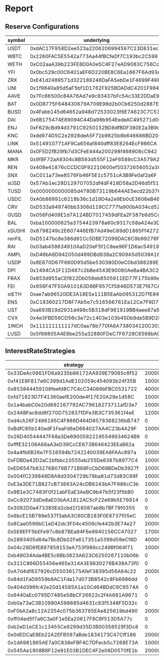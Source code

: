 # Report

## Reserve Configurations

| symbol | underlying | aToken | stableDebtToken | variableDebtToken | decimals | ltv | liquidationThreshold | liquidationBonus | reserveFactor | usageAsCollateralEnabled | borrowingEnabled | stableBorrowRateEnabled | interestRateStrategy | isActive | isFrozen | baseStableBorrowRate |
|---|---|---|---|---|---|---|---|---|---|---|---|---|---|---|---|---|
| USDT | 0xdAC17F958D2ee523a2206206994597C13D831ec7 | 0x3Ed3B47Dd13EC9a98b44e6204A523E766B225811 | 0xe91D55AB2240594855aBd11b3faAE801Fd4c4687 | 0x531842cEbbdD378f8ee36D171d6cC9C4fcf475Ec | 6 | 0 | 0 | 0 | 1000 | false | true | true | 0x33DeAc0861FD6a9235b86172AA939E79085c6f52 | true | false | 100000000000000000000000000 |
| WBTC | 0x2260FAC5E5542a773Aa44fBCfeDf7C193bc2C599 | 0x9ff58f4fFB29fA2266Ab25e75e2A8b3503311656 | 0x51B039b9AFE64B78758f8Ef091211b5387eA717c | 0x9c39809Dec7F95F5e0713634a4D0701329B3b4d2 | 8 | 7200 | 8200 | 10500 | 2000 | true | true | true | 0xf41E8F817e6C399d1AdE102059c454093b24f35B | true | false | 30000000000000000000000000 |
| WETH | 0xC02aaA39b223FE8D0A0e5C4F27eAD9083C756Cc2 | 0x030bA81f1c18d280636F32af80b9AAd02Cf0854e | 0x4e977830ba4bd783C0BB7F15d3e243f73FF57121 | 0xF63B34710400CAd3e044cFfDcAb00a0f32E33eCf | 18 | 8250 | 8600 | 10500 | 1500 | true | true | true | 0x853844459106feefd8C7C4cC34066bFBC0531722 | true | false | 30000000000000000000000000 |
| YFI | 0x0bc529c00C6401aEF6D220BE8C6Ea1667F6Ad93e | 0x5165d24277cD063F5ac44Efd447B27025e888f37 | 0xca823F78C2Dd38993284bb42Ba9b14152082F7BD | 0x7EbD09022Be45AD993BAA1CEc61166Fcc8644d97 | 18 | 5000 | 6500 | 10750 | 2000 | true | true | false | 0xfd71623D7F41360aefE200de4f17E20A29e1d58C | true | true | 0 |
| ZRX | 0xE41d2489571d322189246DaFA5ebDe1F4699F498 | 0xDf7FF54aAcAcbFf42dfe29DD6144A69b629f8C9e | 0x071B4323a24E73A5afeEbe34118Cd21B8FAAF7C3 | 0x85791D117A392097590bDeD3bD5abB8d5A20491A | 18 | 5500 | 6500 | 10750 | 2000 | true | false | true | 0x1a4babC0e20d892167792AC79618273711afD3e7 | true | true | 30000000000000000000000000 |
| UNI | 0x1f9840a85d5aF5bf1D1762F925BDADdC4201F984 | 0xB9D7CB55f463405CDfBe4E90a6D2Df01C2B92BF1 | 0xD939F7430dC8D5a427f156dE1012A56C18AcB6Aa | 0x5BdB050A92CADcCfCDcCCBFC17204a1C9cC0Ab73 | 18 | 6500 | 7700 | 10900 | 2000 | true | false | false | 0x24ABFac8dd8f270D752837fDFe3B3C735361f4eE | true | false | 0 |
| AAVE | 0x7Fc66500c84A76Ad7e9c93437bFc5Ac33E2DDaE9 | 0xFFC97d72E13E01096502Cb8Eb52dEe56f74DAD7B | 0x079D6a3E844BcECf5720478A718Edb6575362C5f | 0xF7DBA49d571745D9d7fcb56225B05BEA803EBf3C | 18 | 6600 | 7300 | 10750 | 0 | true | false | false | 0xd4cA26F2496195C4F886D464D8578368236bB747 | true | false | 0 |
| BAT | 0x0D8775F648430679A709E98d2b0Cb6250d2887EF | 0x05Ec93c0365baAeAbF7AefFb0972ea7ECdD39CF1 | 0x277f8676FAcf4dAA5a6EA38ba511B7F65AA02f9F | 0xfc218A6Dfe6901CB34B1a5281FC6f1b8e7E56877 | 18 | 6500 | 7000 | 10750 | 2000 | true | false | true | 0xBdfC85b140edF1FeaFd6eD664027AA4C23b4A29F | true | true | 30000000000000000000000000 |
| BUSD | 0x4Fabb145d64652a948d72533023f6E7A623C7C53 | 0xA361718326c15715591c299427c62086F69923D9 | 0x4A7A63909A72D268b1D8a93a9395d098688e0e5C | 0xbA429f7011c9fa04cDd46a2Da24dc0FF0aC6099c | 18 | 0 | 0 | 0 | 1000 | false | true | false | 0x26D40544447F68a3De69005822195549934624B9 | true | false | 0 |
| DAI | 0x6B175474E89094C44Da98b954EedeAC495271d0F | 0x028171bCA77440897B824Ca71D1c56caC55b68A3 | 0x778A13D3eeb110A4f7bb6529F99c000119a08E92 | 0x6C3c78838c761c6Ac7bE9F59fe808ea2A6E4379d | 18 | 7500 | 8700 | 10400 | 1000 | true | true | true | 0xfffE32106A68aA3eD39CcCE673B646423EEaB62a | true | false | 100000000000000000000000000 |
| ENJ | 0xF629cBd94d3791C9250152BD8dfBDF380E2a3B9c | 0xaC6Df26a590F08dcC95D5a4705ae8abbc88509Ef | 0x943DcCA156b5312Aa24c1a08769D67FEce4ac14C | 0x38995F292a6E31b78203254fE1cdd5Ca1010A446 | 18 | 6000 | 6700 | 10600 | 2000 | true | true | true | 0x4a4fb6B26e7F516594b7242240039EA8FAAc897a | true | true | 0 |
| KNC | 0xdd974D5C2e2928deA5F71b9825b8b646686BD200 | 0x39C6b3e42d6A679d7D776778Fe880BC9487C2EDA | 0x9915dfb872778B2890a117DA1F35F335eb06B54f | 0x6B05D1c608015Ccb8e205A690cB86773A96F39f1 | 18 | 6000 | 7000 | 11000 | 2000 | true | true | true | 0xFDBDa42D2aC1bfbbc10555eb255De8387b8977C4 | true | true | 30000000000000000000000000 |
| LINK | 0x514910771AF9Ca656af840dff83E8264EcF986CA | 0xa06bC25B5805d5F8d82847D191Cb4Af5A3e873E0 | 0xFB4AEc4Cc858F2539EBd3D37f2a43eAe5b15b98a | 0x0b8f12b1788BFdE65Aa1ca52E3e9F3Ba401be16D | 18 | 7000 | 8300 | 10700 | 2000 | true | false | true | 0xED6547b83276B076B771B88FcCbD68BDeDb3927f | true | false | 30000000000000000000000000 |
| MANA | 0x0F5D2fB29fb7d3CFeE444a200298f468908cC942 | 0xa685a61171bb30d4072B338c80Cb7b2c865c873E | 0xD86C74eA2224f4B8591560652b50035E4e5c0a3b | 0x0A68976301e46Ca6Ce7410DB28883E309EA0D352 | 18 | 6150 | 7500 | 10750 | 3500 | true | true | true | 0x004fC239848D8A8d3304729b78ba81d73d83C99F | true | true | 30000000000000000000000000 |
| MKR | 0x9f8F72aA9304c8B593d555F12eF6589cC3A579A2 | 0xc713e5E149D5D0715DcD1c156a020976e7E56B88 | 0xC01C8E4b12a89456a9fD4e4e75B72546Bf53f0B5 | 0xba728eAd5e496BE00DCF66F650b6d7758eCB50f8 | 18 | 6200 | 6700 | 10750 | 2000 | true | false | true | 0xE3a3DE71B827cB73663A24cDB6243bA7F986cC3b | true | false | 30000000000000000000000000 |
| REN | 0x408e41876cCCDC0F92210600ef50372656052a38 | 0xCC12AbE4ff81c9378D670De1b57F8e0Dd228D77a | 0x3356Ec1eFA75d9D150Da1EC7d944D9EDf73703B7 | 0xcd9D82d33bd737De215cDac57FE2F7f04DF77FE0 | 18 | 5500 | 6000 | 10750 | 2000 | true | false | true | 0x9B1e3C7483F0f21abFEaE3AeBC9b47b5f23f5bB0 | true | true | 0 |
| SNX | 0xC011a73ee8576Fb46F5E1c5751cA3B9Fe0af2a6F | 0x35f6B052C598d933D69A4EEC4D04c73A191fE6c2 | 0x8575c8ae70bDB71606A53AeA1c6789cB0fBF3166 | 0x267EB8Cf715455517F9BD5834AeAE3CeA1EBdbD8 | 18 | 4600 | 6200 | 10750 | 3500 | true | false | false | 0xCc92073dDe8aE03bAA1812AC5cF22e69b5E76914 | true | false | 0 |
| sUSD | 0x57Ab1ec28D129707052df4dF418D58a2D46d5f51 | 0x6C5024Cd4F8A59110119C56f8933403A539555EB | 0x30B0f7324feDF89d8eff397275F8983397eFe4af | 0xdC6a3Ab17299D9C2A412B0e0a4C1f55446AE0817 | 18 | 0 | 0 | 0 | 2000 | false | true | false | 0x3082D0a473385Ed2cbd1f16087ab8b7BF79f0355 | true | false | 0 |
| TUSD | 0x0000000000085d4780B73119b644AE5ecd22b376 | 0x101cc05f4A51C0319f570d5E146a8C625198e636 | 0x7f38d60D94652072b2C44a18c0e14A481EC3C0dd | 0x01C0eb1f8c6F1C1bF74ae028697ce7AA2a8b0E92 | 18 | 8000 | 8250 | 10500 | 500 | true | true | true | 0x6bcE15B789e537f3abA3C60CB183F0E8737f05eC | true | false | 100000000000000000000000000 |
| USDC | 0xA0b86991c6218b36c1d19D4a2e9Eb0cE3606eB48 | 0xBcca60bB61934080951369a648Fb03DF4F96263C | 0xE4922afAB0BbaDd8ab2a88E0C79d884Ad337fcA6 | 0x619beb58998eD2278e08620f97007e1116D5D25b | 6 | 8000 | 8750 | 10450 | 1000 | true | true | true | 0x8Cae0596bC1eD42dc3F04c4506cfe442b3E74e27 | true | false | 90000000000000000000000000 |
| CRV | 0xD533a949740bb3306d119CC777fa900bA034cd52 | 0x8dAE6Cb04688C62d939ed9B68d32Bc62e49970b1 | 0x9288059a74f589C919c7Cf1Db433251CdFEB874B | 0x00ad8eBF64F141f1C81e9f8f792d3d1631c6c684 | 18 | 5200 | 5800 | 10800 | 2000 | true | false | false | 0x5E6EFF5bEFe97c8b87BEa94F6e9940156CC47027 | true | false | 30000000000000000000000000 |
| GUSD | 0x056Fd409E1d7A124BD7017459dFEa2F387b6d5Cd | 0xD37EE7e4f452C6638c96536e68090De8cBcdb583 | 0xf8aC64ec6Ff8E0028b37EB89772d21865321bCe0 | 0x279AF5b99540c1A3A7E3CDd326e19659401eF99e | 2 | 0 | 0 | 0 | 1000 | false | true | false | 0x2893405d64a7Bc8Db02Fa617351a5399d59eCf8D | true | false | 40000000000000000000000000 |
| BAL | 0xba100000625a3754423978a60c9317c58a424e3D | 0x272F97b7a56a387aE942350bBC7Df5700f8a4576 | 0xe569d31590307d05DA3812964F1eDd551D665a0b | 0x13210D4Fe0d5402bd7Ecbc4B5bC5cFcA3b71adB0 | 18 | 6500 | 7000 | 10800 | 2000 | true | false | false | 0x04c28D6fE897859153eA753f986cc249Bf064f71 | true | true | 30000000000000000000000000 |
| xSUSHI | 0x8798249c2E607446EfB7Ad49eC89dD1865Ff4272 | 0xF256CC7847E919FAc9B808cC216cAc87CCF2f47a | 0x73Bfb81D7dbA75C904f430eA8BAe82DB0D41187B | 0xfAFEDF95E21184E3d880bd56D4806c4b8d31c69A | 18 | 5000 | 6500 | 10850 | 3500 | true | false | false | 0xb49034Ada4BE5c6Bb3823A623C6250267110b06b | true | true | 0 |
| renFIL | 0xD5147bc8e386d91Cc5DBE72099DAC6C9b99276F5 | 0x514cd6756CCBe28772d4Cb81bC3156BA9d1744aa | 0xcAad05C49E14075077915cB5C820EB3245aFb950 | 0x348e2eBD5E962854871874E444F4122399c02755 | 18 | 0 | 0 | 0 | 3500 | false | true | false | 0x311C866D55456e465e314A3E9830276B438A73f0 | true | true | 0 |
| RAI | 0x03ab458634910AaD20eF5f1C8ee96F1D6ac54919 | 0xc9BC48c72154ef3e5425641a3c747242112a46AF | 0x9C72B8476C33AE214ee3e8C20F0bc28496a62032 | 0xB5385132EE8321977FfF44b60cDE9fE9AB0B4e6b | 18 | 0 | 0 | 0 | 2000 | false | true | false | 0xA7d4df837926cD55036175AfeF38395d56A64c22 | true | true | 0 |
| AMPL | 0xD46bA6D942050d489DBd938a2C909A5d5039A161 | 0x1E6bb68Acec8fefBD87D192bE09bb274170a0548 | 0x18152C9f77DAdc737006e9430dB913159645fa87 | 0xf013D90E4e4E3Baf420dFea60735e75dbd42f1e1 | 9 | 0 | 0 | 0 | 1000 | false | true | false | 0x84d1FaD9559b8AC1Fda17d073B8542c8Fb6986dd | true | true | 0 |
| USDP | 0x8E870D67F660D95d5be530380D0eC0bd388289E1 | 0x2e8F4bdbE3d47d7d7DE490437AeA9915D930F1A3 | 0x2387119bc85A74e0BBcbe190d80676CB16F10D4F | 0xFDb93B3b10936cf81FA59A02A7523B6e2149b2B7 | 18 | 0 | 0 | 0 | 1000 | false | true | false | 0x404d396fc42e20d14585A1a10Cd64BDdC6C6574A | true | false | 0 |
| DPI | 0x1494CA1F11D487c2bBe4543E90080AeBa4BA3C2b | 0x6F634c6135D2EBD550000ac92F494F9CB8183dAe | 0xa3953F07f389d719F99FC378ebDb9276177d8A6e | 0x4dDff5885a67E4EffeC55875a3977D7E60F82ae0 | 18 | 6500 | 7000 | 10750 | 2000 | true | false | false | 0x9440aEc0795D7485e58bCF26622c2f4A681A9671 | true | false | 0 |
| FRAX | 0x853d955aCEf822Db058eb8505911ED77F175b99e | 0xd4937682df3C8aEF4FE912A96A74121C0829E664 | 0x3916e3B6c84b161df1b2733dFfc9569a1dA710c2 | 0xfE8F19B17fFeF0fDbfe2671F248903055AFAA8Ca | 18 | 0 | 0 | 0 | 2000 | false | true | false | 0xb0a73aC3B10980A598685d4631c83f5348F5D32c | true | false | 0 |
| FEI | 0x956F47F50A910163D8BF957Cf5846D573E7f87CA | 0x683923dB55Fead99A79Fa01A27EeC3cB19679cC3 | 0xd89cF9E8A858F8B4b31Faf793505e112d6c17449 | 0xC2e10006AccAb7B45D9184FcF5b7EC7763f5BaAe | 18 | 6500 | 7500 | 10650 | 9900 | true | true | false | 0xF0bA2a8c12A2354c075b363765EAe825619bd490 | true | true | 0 |
| stETH | 0xae7ab96520DE3A18E5e111B5EaAb095312D7fE84 | 0x1982b2F5814301d4e9a8b0201555376e62F82428 | 0x66457616Dd8489dF5D0AFD8678F4A260088aAF55 | 0xA9DEAc9f00Dc4310c35603FCD9D34d1A750f81Db | 18 | 7200 | 8300 | 10700 | 1000 | true | false | false | 0xff04ed5f7a6C3a0F1e5Ea20617F8C6f513D5A77c | true | false | 0 |
| ENS | 0xC18360217D8F7Ab5e7c516566761Ea12Ce7F9D72 | 0x9a14e23A58edf4EFDcB360f68cd1b95ce2081a2F | 0x34441FFD1948E49dC7a607882D0c38Efd0083815 | 0x176808047cc9b7A2C9AE202c593ED42dDD7C0D13 | 18 | 4700 | 5700 | 10800 | 2000 | true | false | false | 0xb2eD1eCE1c13455Ce9299d35D3B00358529f3Dc8 | true | false | 0 |
| UST | 0xa693B19d2931d498c5B318dF961919BB4aee87a5 | 0xc2e2152647F4C26028482Efaf64b2Aa28779EFC4 | 0x7FDbfB0412700D94403c42cA3CAEeeA183F07B26 | 0xaf32001cf2E66C4C3af4205F6EA77112AA4160FE | 6 | 0 | 0 | 0 | 2000 | false | true | false | 0x0dEDCaE8Eb22A2EFB597aBde1834173C47Cff186 | true | true | 0 |
| CVX | 0x4e3FBD56CD56c3e72c1403e103b45Db9da5B9D2B | 0x952749E07d7157bb9644A894dFAF3Bad5eF6D918 | 0xB01Eb1cE1Da06179136D561766fc2d609C5F55Eb | 0x4Ae5E4409C6Dbc84A00f9f89e4ba096603fb7d50 | 18 | 3500 | 4500 | 10850 | 2000 | true | false | false | 0x1dA981865AE7a0C838eFBF4C7DFecb5c7268E73A | true | true | 0 |
| 1INCH | 0x111111111117dC0aa78b770fA6A738034120C302 | 0xB29130CBcC3F791f077eAdE0266168E808E5151e | 0x1278d6ED804d59d2d18a5Aa5638DfD591A79aF0a | 0xD7896C1B9b4455aFf31473908eB15796ad2295DA | 18 | 4000 | 5000 | 10850 | 2000 | true | false | false | 0xb2eD1eCE1c13455Ce9299d35D3B00358529f3Dc8 | true | false | 0 |
| LUSD | 0x5f98805A4E8be255a32880FDeC7F6728C6568bA0 | 0xce1871f791548600cb59efbefFC9c38719142079 | 0x39f010127274b2dBdB770B45e1de54d974974526 | 0x411066489AB40442d6Fc215aD7c64224120D33F2 | 18 | 0 | 0 | 0 | 1000 | false | true | true | 0x545Ae1908B6F12e91E03B1DEC4F2e06D0570fE1b | true | false | 100000000000000000000000000 |


## InterestRateStrategies

| strategy | getStableRateSlope1 | getStableRateSlope2 | getBaseVariableBorrowRate | getVariableRateSlope1 | getVariableRateSlope2 | optimalUtilizationRatio | excessUtilizationRatio |
|---|---|---|---|---|---|---|---|
| 0x33DeAc0861FD6a9235b86172AA939E79085c6f52 | 20000000000000000000000000 | 750000000000000000000000000 | 0 | 40000000000000000000000000 | 750000000000000000000000000 | 800000000000000000000000000 | 200000000000000000000000000 |
| 0xf41E8F817e6C399d1AdE102059c454093b24f35B | 100000000000000000000000000 | 3000000000000000000000000000 | 0 | 80000000000000000000000000 | 3000000000000000000000000000 | 650000000000000000000000000 | 350000000000000000000000000 |
| 0x853844459106feefd8C7C4cC34066bFBC0531722 | 40000000000000000000000000 | 800000000000000000000000000 | 0 | 57500000000000000000000000 | 800000000000000000000000000 | 800000000000000000000000000 | 200000000000000000000000000 |
| 0xfd71623D7F41360aefE200de4f17E20A29e1d58C | 100000000000000000000000000 | 3000000000000000000000000000 | 0 | 70000000000000000000000000 | 3000000000000000000000000000 | 450000000000000000000000000 | 550000000000000000000000000 |
| 0x1a4babC0e20d892167792AC79618273711afD3e7 | 100000000000000000000000000 | 3000000000000000000000000000 | 0 | 70000000000000000000000000 | 3000000000000000000000000000 | 450000000000000000000000000 | 550000000000000000000000000 |
| 0x24ABFac8dd8f270D752837fDFe3B3C735361f4eE | 120000000000000000000000000 | 3000000000000000000000000000 | 0 | 70000000000000000000000000 | 3000000000000000000000000000 | 450000000000000000000000000 | 550000000000000000000000000 |
| 0xd4cA26F2496195C4F886D464D8578368236bB747 | 0 | 0 | 0 | 0 | 0 | 450000000000000000000000000 | 550000000000000000000000000 |
| 0xBdfC85b140edF1FeaFd6eD664027AA4C23b4A29F | 100000000000000000000000000 | 3000000000000000000000000000 | 0 | 70000000000000000000000000 | 3000000000000000000000000000 | 450000000000000000000000000 | 550000000000000000000000000 |
| 0x26D40544447F68a3De69005822195549934624B9 | 0 | 0 | 0 | 40000000000000000000000000 | 1000000000000000000000000000 | 800000000000000000000000000 | 200000000000000000000000000 |
| 0xfffE32106A68aA3eD39CcCE673B646423EEaB62a | 20000000000000000000000000 | 750000000000000000000000000 | 0 | 40000000000000000000000000 | 750000000000000000000000000 | 800000000000000000000000000 | 200000000000000000000000000 |
| 0x4a4fb6B26e7F516594b7242240039EA8FAAc897a | 100000000000000000000000000 | 3000000000000000000000000000 | 0 | 70000000000000000000000000 | 3000000000000000000000000000 | 450000000000000000000000000 | 550000000000000000000000000 |
| 0xFDBDa42D2aC1bfbbc10555eb255De8387b8977C4 | 100000000000000000000000000 | 3000000000000000000000000000 | 0 | 80000000000000000000000000 | 3000000000000000000000000000 | 650000000000000000000000000 | 350000000000000000000000000 |
| 0xED6547b83276B076B771B88FcCbD68BDeDb3927f | 100000000000000000000000000 | 3000000000000000000000000000 | 0 | 70000000000000000000000000 | 3000000000000000000000000000 | 450000000000000000000000000 | 550000000000000000000000000 |
| 0x004fC239848D8A8d3304729b78ba81d73d83C99F | 100000000000000000000000000 | 3000000000000000000000000000 | 0 | 70000000000000000000000000 | 3000000000000000000000000000 | 450000000000000000000000000 | 550000000000000000000000000 |
| 0xE3a3DE71B827cB73663A24cDB6243bA7F986cC3b | 100000000000000000000000000 | 3000000000000000000000000000 | 0 | 70000000000000000000000000 | 3000000000000000000000000000 | 450000000000000000000000000 | 550000000000000000000000000 |
| 0x9B1e3C7483F0f21abFEaE3AeBC9b47b5f23f5bB0 | 100000000000000000000000000 | 3000000000000000000000000000 | 0 | 70000000000000000000000000 | 3000000000000000000000000000 | 450000000000000000000000000 | 550000000000000000000000000 |
| 0xCc92073dDe8aE03bAA1812AC5cF22e69b5E76914 | 0 | 0 | 30000000000000000000000000 | 120000000000000000000000000 | 1000000000000000000000000000 | 800000000000000000000000000 | 200000000000000000000000000 |
| 0x3082D0a473385Ed2cbd1f16087ab8b7BF79f0355 | 0 | 0 | 0 | 40000000000000000000000000 | 1000000000000000000000000000 | 800000000000000000000000000 | 200000000000000000000000000 |
| 0x6bcE15B789e537f3abA3C60CB183F0E8737f05eC | 20000000000000000000000000 | 1000000000000000000000000000 | 0 | 40000000000000000000000000 | 1000000000000000000000000000 | 800000000000000000000000000 | 200000000000000000000000000 |
| 0x8Cae0596bC1eD42dc3F04c4506cfe442b3E74e27 | 20000000000000000000000000 | 600000000000000000000000000 | 0 | 40000000000000000000000000 | 600000000000000000000000000 | 900000000000000000000000000 | 100000000000000000000000000 |
| 0x5E6EFF5bEFe97c8b87BEa94F6e9940156CC47027 | 170000000000000000000000000 | 3000000000000000000000000000 | 30000000000000000000000000 | 140000000000000000000000000 | 3000000000000000000000000000 | 700000000000000000000000000 | 300000000000000000000000000 |
| 0x2893405d64a7Bc8Db02Fa617351a5399d59eCf8D | 40000000000000000000000000 | 1000000000000000000000000000 | 0 | 40000000000000000000000000 | 1000000000000000000000000000 | 800000000000000000000000000 | 200000000000000000000000000 |
| 0x04c28D6fE897859153eA753f986cc249Bf064f71 | 100000000000000000000000000 | 3000000000000000000000000000 | 30000000000000000000000000 | 140000000000000000000000000 | 1500000000000000000000000000 | 800000000000000000000000000 | 200000000000000000000000000 |
| 0xb49034Ada4BE5c6Bb3823A623C6250267110b06b | 0 | 0 | 0 | 70000000000000000000000000 | 3000000000000000000000000000 | 450000000000000000000000000 | 550000000000000000000000000 |
| 0x311C866D55456e465e314A3E9830276B438A73f0 | 0 | 0 | 0 | 0 | 0 | 0 | 0 |
| 0xA7d4df837926cD55036175AfeF38395d56A64c22 | 20000000000000000000000000 | 750000000000000000000000000 | 0 | 40000000000000000000000000 | 750000000000000000000000000 | 800000000000000000000000000 | 200000000000000000000000000 |
| 0x84d1FaD9559b8AC1Fda17d073B8542c8Fb6986dd | 0 | 0 | 10000000000000000000000000 | 20000000000000000000000000 | 7500000000000000000000000000 | 800000000000000000000000000 | 200000000000000000000000000 |
| 0x404d396fc42e20d14585A1a10Cd64BDdC6C6574A | 0 | 0 | 0 | 40000000000000000000000000 | 600000000000000000000000000 | 900000000000000000000000000 | 100000000000000000000000000 |
| 0x9440aEc0795D7485e58bCF26622c2f4A681A9671 | 0 | 0 | 0 | 70000000000000000000000000 | 3000000000000000000000000000 | 500000000000000000000000000 | 500000000000000000000000000 |
| 0xb0a73aC3B10980A598685d4631c83f5348F5D32c | 0 | 0 | 0 | 40000000000000000000000000 | 750000000000000000000000000 | 800000000000000000000000000 | 200000000000000000000000000 |
| 0xF0bA2a8c12A2354c075b363765EAe825619bd490 | 20000000000000000000000000 | 1000000000000000000000000000 | 0 | 40000000000000000000000000 | 1000000000000000000000000000 | 800000000000000000000000000 | 200000000000000000000000000 |
| 0xff04ed5f7a6C3a0F1e5Ea20617F8C6f513D5A77c | 0 | 0 | 0 | 80000000000000000000000000 | 2000000000000000000000000000 | 600000000000000000000000000 | 400000000000000000000000000 |
| 0xb2eD1eCE1c13455Ce9299d35D3B00358529f3Dc8 | 0 | 0 | 0 | 70000000000000000000000000 | 3000000000000000000000000000 | 450000000000000000000000000 | 550000000000000000000000000 |
| 0x0dEDCaE8Eb22A2EFB597aBde1834173C47Cff186 | 20000000000000000000000000 | 750000000000000000000000000 | 0 | 40000000000000000000000000 | 750000000000000000000000000 | 800000000000000000000000000 | 200000000000000000000000000 |
| 0x1dA981865AE7a0C838eFBF4C7DFecb5c7268E73A | 100000000000000000000000000 | 3000000000000000000000000000 | 0 | 70000000000000000000000000 | 3000000000000000000000000000 | 450000000000000000000000000 | 550000000000000000000000000 |
| 0x545Ae1908B6F12e91E03B1DEC4F2e06D0570fE1b | 20000000000000000000000000 | 750000000000000000000000000 | 0 | 40000000000000000000000000 | 750000000000000000000000000 | 800000000000000000000000000 | 200000000000000000000000000 |


